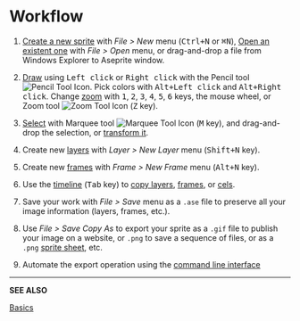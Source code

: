 # Workflow

1. [Create a new sprite](new-sprite.md) with *File > New* menu (<kbd>Ctrl+N</kbd> or <kbd>⌘N</kbd>),
   [Open an existent one](open.md) with *File > Open* menu, or drag-and-drop a file from
   Windows Explorer to Aseprite window.

1. [Draw](drawing.md) using <kbd>Left click</kbd> or <kbd>Right click</kbd> with the Pencil tool ![Pencil Tool Icon](tools/pencil-tool.png).
   Pick colors with <kbd>Alt+Left click</kbd> and <kbd>Alt+Right click</kbd>. Change
   [zoom](zoom.md) with <kbd>1</kbd>, <kbd>2</kbd>, <kbd>3</kbd>, <kbd>4</kbd>, <kbd>5</kbd>, <kbd>6</kbd> keys,
   the mouse wheel, or Zoom tool ![Zoom Tool Icon](tools/zoom-tool.png) (<kbd>Z</kbd> key).

1. [Select](selecting.md) with Marquee tool ![Marquee Tool Icon](tools/marquee-tool.png) (<kbd>M</kbd> key),
   and drag-and-drop the selection, or [transform it](transformations.md).

1. Create new [layers](layers.md) with *Layer > New Layer* menu (<kbd>Shift+N</kbd> key).

1. Create new [frames](animation.md) with *Frame > New Frame* menu (<kbd>Alt+N</kbd> key).

1. Use the [timeline](timeline.md) (<kbd>Tab</kbd> key) to [copy layers](copy-layers.md), [frames](copy-frames.md), or [cels](copy-cels.md).

1. Save your work with *File > Save* menu as a `.ase` file to preserve
   all your image information (layers, frames, etc.).

1. Use *File > Save Copy As* to export your sprite as a `.gif` file to
   publish your image on a website, or `.png` to save a sequence of
   files, or as a `.png` [sprite sheet](sprite-sheet.md), etc.

1. Automate the export operation using the [command line interface](cli.md)

---

**SEE ALSO**

[Basics](basics.md)
